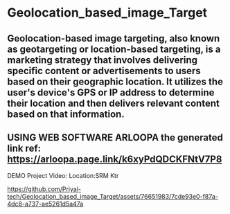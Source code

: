 # Geolocation_based_image_Target
Geolocation-based image targeting, also known as geotargeting or location-based targeting, is a marketing strategy that involves delivering specific content or advertisements to users based on their geographic location. It utilizes the user's device's GPS or IP address to determine their location and then delivers relevant content based on that information.
------------------------------------------------------------------------------------------------------------------------------------------------------------------
USING WEB SOFTWARE ARLOOPA the generated link ref:
https://arloopa.page.link/k6xyPdQDCKFNtV7P8
------------------------------------------------------------------------------------------------------------------------------------------------------------------
DEMO Project Video:
Location:SRM Ktr 



https://github.com/Priyal-tech/Geolocation_based_image_Target/assets/76651983/7cde93e0-f87a-4dc8-a737-ae5261d5a47a

